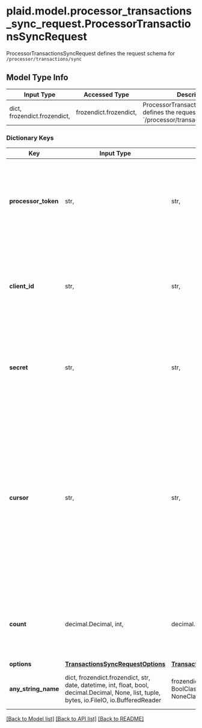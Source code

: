 # plaid.model.processor_transactions_sync_request.ProcessorTransactionsSyncRequest

ProcessorTransactionsSyncRequest defines the request schema for `/processor/transactions/sync`

## Model Type Info
Input Type | Accessed Type | Description | Notes
------------ | ------------- | ------------- | -------------
dict, frozendict.frozendict,  | frozendict.frozendict,  | ProcessorTransactionsSyncRequest defines the request schema for &#x60;/processor/transactions/sync&#x60; | 

### Dictionary Keys
Key | Input Type | Accessed Type | Description | Notes
------------ | ------------- | ------------- | ------------- | -------------
**processor_token** | str,  | str,  | The processor token obtained from the Plaid integration partner. Processor tokens are in the format: &#x60;processor-&lt;environment&gt;-&lt;identifier&gt;&#x60; | 
**client_id** | str,  | str,  | Your Plaid API &#x60;client_id&#x60;. The &#x60;client_id&#x60; is required and may be provided either in the &#x60;PLAID-CLIENT-ID&#x60; header or as part of a request body. | [optional] 
**secret** | str,  | str,  | Your Plaid API &#x60;secret&#x60;. The &#x60;secret&#x60; is required and may be provided either in the &#x60;PLAID-SECRET&#x60; header or as part of a request body. | [optional] 
**cursor** | str,  | str,  | The cursor value represents the last update requested. Providing it will cause the response to only return changes after this update. If omitted, the entire history of updates will be returned, starting with the first-added transactions on the item. Note: The upper-bound length of this cursor is 256 characters of base64. | [optional] 
**count** | decimal.Decimal, int,  | decimal.Decimal,  | The number of transaction updates to fetch. | [optional] if omitted the server will use the default value of 100
**options** | [**TransactionsSyncRequestOptions**](TransactionsSyncRequestOptions.md) | [**TransactionsSyncRequestOptions**](TransactionsSyncRequestOptions.md) |  | [optional] 
**any_string_name** | dict, frozendict.frozendict, str, date, datetime, int, float, bool, decimal.Decimal, None, list, tuple, bytes, io.FileIO, io.BufferedReader | frozendict.frozendict, str, BoolClass, decimal.Decimal, NoneClass, tuple, bytes, FileIO | any string name can be used but the value must be the correct type | [optional]

[[Back to Model list]](../../README.md#documentation-for-models) [[Back to API list]](../../README.md#documentation-for-api-endpoints) [[Back to README]](../../README.md)

